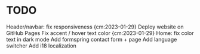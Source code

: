 # TODO

Header/navbar: fix responsiveness {cm:2023-01-29}
Deploy website on GitHub Pages
Fix accent / hover text color {cm:2023-01-29}
Home: fix color text in dark mode
Add formspring contact form + page
Add language switcher
Add i18 localization